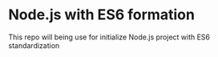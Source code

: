 # Node.js with ES6 formation
This repo will being use for initialize Node.js project with ES6 standardization
